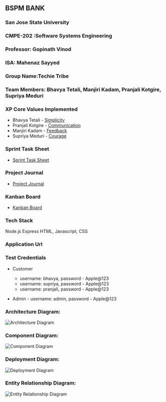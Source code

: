 ## BSPM BANK
### San Jose State University
### CMPE-202 :Software Systems Engineering

### Professor: Gopinath Vinod
### ISA: Mahenaz Sayyed
### Group Name:Techie Tribe
### Team Members: Bhavya Tetali, Manjiri Kadam, Pranjali Kotgire, Supriya Meduri


### XP Core Values Implemented
* Bhavya Tetali - [Simplicity](https://github.com/gopinathsjsu/team-project-techietribe/blob/main/Documentation/XPValues.md)
* Pranjali Kotgire - [Communication](https://github.com/gopinathsjsu/team-project-techietribe/blob/main/Documentation/XPValues.md)
* Manjiri Kadam - [Feedback](https://github.com/gopinathsjsu/team-project-techietribe/blob/main/Documentation/XPValues.md)
* Supriya Meduri - [Courage](https://github.com/gopinathsjsu/team-project-techietribe/blob/main/Documentation/XPValues.md)

### Sprint Task Sheet 
* [Sprint Task Sheet](https://github.com/gopinathsjsu/team-project-techietribe/blob/main/Documentation/Sprint%20Task%20Sheet.xlsx)

### Project Journal  
* [Project Journal](https://github.com/gopinathsjsu/team-project-techietribe/blob/main/Documentation/WeeklyScrumReport.md)

### Kanban Board
* [Kanban Board](https://github.com/gopinathsjsu/team-project-techietribe/projects/1)

### Tech Stack 
Node.js Express HTML, Javascript, CSS

### Application Url 

### Test Credentials
* Customer 
  * username: bhavya, password - Apple@123
  * username: supriya, password - Apple@123
  * username: pranjali, password - Apple@123
 
* Admin - username: admin, password - Apple@123

### Architecture Diagram:
![Architecture Diagram]()

### Component Diagram:
![Component Diagram]()

### Deployment Diagram:
![Deployment Diagram]()

### Entity Relationship Diagram:
![Entity Relationship Diagram]()
